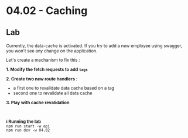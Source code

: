 <!-- .slide: class="exercice" -->

<h1 id="caching" style="margin-bottom: 30px;">04.02 - Caching</h1>

## Lab

<small>

Currently, the data-cache is activated. If you try to add a new employee using swagger, you won't see any change on the application.

Let's create a mechanism to fix this :

**1. Modify the fetch requests to add `tags`**

**2. Create two new route handlers :**

- a first one to revalidate data cache based on a tag
- second one to revalidate all data cache

**3. Play with cache revalidation**

<br/>

**ℹ️ Running the lab**<br/>
`npm run start -w api`<br/>
`npm run dev -w 04.02`<br/>

</small>
